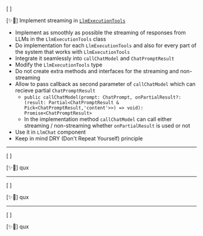 [ ]

[✨🐨] Implement streaming in [`LlmExecutionTools`](/src/execution/LlmExecutionTools.ts)

-   Implement as smoothly as possible the streaming of responses from LLMs in the `LlmExecutionTools` class
-   Do implementation for each `LlmExecutionTools` and also for every part of the system that works with `LlmExecutionTools`
-   Integrate it seamlessly into `callChatModel` and `ChatPromptResult`
-   Modify the `LlmExecutionTools` type
-   Do not create extra methods and interfaces for the streaming and non-streaming
-   Allow to pass callback as second parameter of `callChatModel` which can recieve partial `ChatPromptResult`
    -   `public callChatModel(prompt: ChatPrompt, onPartialResult?: (result: Partial<ChatPromptResult & Pick<ChatPromptResult,'content'>>) => void): Promise<ChatPromptResult>`
    -   In the implementation method `callChatModel` can call either streaming / non-streaming whether `onPartialResult` is used or not
-   Use it in `LlmChat` component
-   Keep in mind DRY (Don't Repeat Yourself) principle

---

[ ]

[✨🐨] qux

---

[ ]

[✨🐨] qux

---

[ ]

[✨🐨] qux
